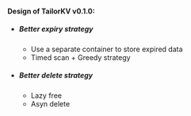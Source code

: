 #### Design of TailorKV v0.1.0:
+ ##### Better expiry strategy
  + Use a separate container to store expired data
  + Timed scan + Greedy strategy
+ ##### Better delete strategy
  + Lazy free
  + Asyn delete